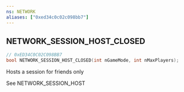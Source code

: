 ```yaml
---
ns: NETWORK
aliases: ["0xed34c0c02c098bb7"]
---
```

## NETWORK_SESSION_HOST_CLOSED

```c
// 0xED34C0C02C098BB7
bool NETWORK_SESSION_HOST_CLOSED(int nGameMode, int nMaxPlayers);
```

Hosts a session for friends only

See NETWORK_SESSION_HOST

